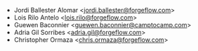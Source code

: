 - Jordi Ballester Alomar \<<jordi.ballester@forgeflow.com>\>
- Lois Rilo Antelo \<<lois.rilo@forgeflow.com>\>
- Guewen Baconnier \<<guewen.baconnier@camptocamp.com>\>
- Adria Gil Sorribes \<<adria.gil@forgeflow.com>\>
- Christopher Ormaza \<<chris.ormaza@forgeflow.com>\>
